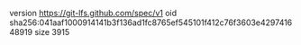 version https://git-lfs.github.com/spec/v1
oid sha256:041aaf1000914141b3f136ad1fc8765ef545101f412c76f3603e429741648919
size 3915
